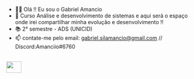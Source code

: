 - 🧔🏽 Olá !! Eu sou o Gabriel Amancio
- 🌱 Curso Análise e desenvolvimento de sistemas e aqui será o espaço onde irei compartilhar minha evolução e desenvolvimento !!
- 📚 2° semestre - ADS (UNICID)
- 📫 contate-me pelo email: gabriel.silamancio@gmail.com // Discord:Amanciio#6760

<div style= "display: inline block">
<br>
   <img align=center height="30" width="40" src="https://cdn.jsdelivr.net/gh/devicons/devicon/icons/css3/css3-original.svg" />
</div>

            
          
